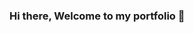 ### Hi there, Welcome to my portfolio 👋

<!--
**pantakanch/pantakanch** is a ✨ _special_ ✨ repository because its `README.md` (this file) appears on your GitHub profile.

🎯 About me:
- My name is Pantakan Kangided. I graduated with a degree in Business Administration from Thai-Nichi Institute of Technology.
- I'm currently learning data analysis and actively seeking job opportunities.

💡 Skills:
- Microsoft Excel / Google Sheets (Query, VLOOKUP, Pivot)
- SQL (Subqueries, Window functions)
- R (dplyr, ggplot2, sqldf)
- Python (Numpy, Pandas, Matplotlib, Seaborn, Scikit-learn)
- Data Visualization (Power BI, Tableau, Looker Studio)

📚 Personal Projects:
- [Cyclistic Google Data Analytics Capstone Project](https://github.com/pantakanch/Google-Data-Analytics-Capstone-Project-Cyclistic)
